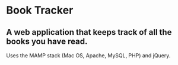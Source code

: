 # Book Tracker
## A web application that keeps track of all the books you have read.
Uses the MAMP stack (Mac OS, Apache, MySQL, PHP) and jQuery.
